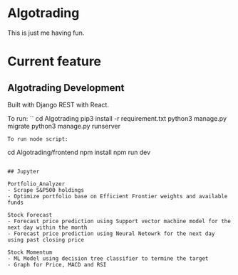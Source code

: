 # Algotrading

This is just me having fun.

# Current feature

## Algotrading Development

Built with Django REST with React.

To run:
``
cd Algotrading
pip3 install -r requirement.txt
python3 manage.py migrate
python3 manage.py runserver
```
To run node script:
```
cd Algotrading/frontend
npm install
npm run dev
```

## Jupyter

Portfolio_Analyzer
- Scrape S&P500 holdings
- Optimize portfolio base on Efficient Frontier weights and available funds

Stock Forecast
- Forecast price prediction using Support vector machine model for the next day within the month
- Forecast price prediction using Neural Netowrk for the next day using past closing price

Stock Momentum
- ML Model using decision tree classifier to termine the target
- Graph for Price, MACD and RSI
